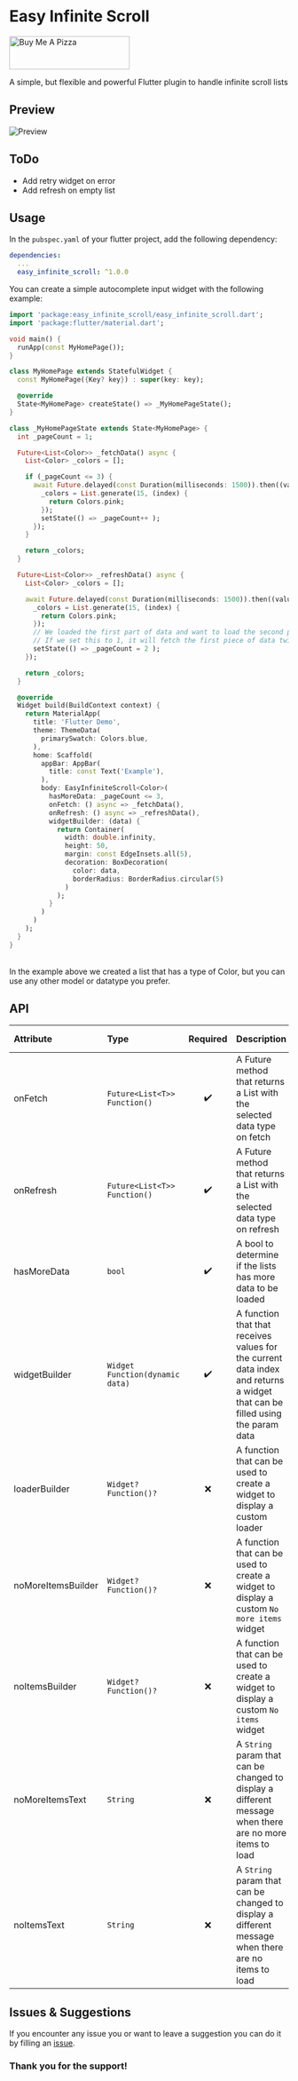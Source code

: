 # Easy Infinite Scroll

<a href="https://www.buymeacoffee.com/4inka" target="_blank"><img src="https://cdn.buymeacoffee.com/buttons/v2/default-violet.png" alt="Buy Me A Pizza" style="height: 60px !important; width: 217px !important;" ></a>


A simple, but flexible and powerful Flutter plugin to handle infinite scroll lists

## Preview
![Preview](https://raw.githubusercontent.com/4inka/flutter_easy_infinite_scroll/main/preview/preview.gif)

## ToDo
* Add retry widget on error 
* Add refresh on empty list

## Usage

In the `pubspec.yaml` of your flutter project, add the following dependency:

``` yaml
dependencies:
  ...
  easy_infinite_scroll: ^1.0.0
```

You can create a simple autocomplete input widget with the following example:

``` dart
import 'package:easy_infinite_scroll/easy_infinite_scroll.dart';
import 'package:flutter/material.dart';

void main() {
  runApp(const MyHomePage());
}

class MyHomePage extends StatefulWidget {
  const MyHomePage({Key? key}) : super(key: key);

  @override
  State<MyHomePage> createState() => _MyHomePageState();
}

class _MyHomePageState extends State<MyHomePage> {
  int _pageCount = 1;

  Future<List<Color>> _fetchData() async {
    List<Color> _colors = [];

    if (_pageCount <= 3) {
      await Future.delayed(const Duration(milliseconds: 1500)).then((value) {
        _colors = List.generate(15, (index) {
          return Colors.pink;
        });
        setState(() => _pageCount++ );
      });
    }

    return _colors;
  }

  Future<List<Color>> _refreshData() async {
    List<Color> _colors = [];

    await Future.delayed(const Duration(milliseconds: 1500)).then((value) {
      _colors = List.generate(15, (index) {
        return Colors.pink;
      });
      // We loaded the first part of data and want to load the second part on next fetch
      // If we set this to 1, it will fetch the first piece of data twice
      setState(() => _pageCount = 2 );
    });

    return _colors;
  }

  @override
  Widget build(BuildContext context) {
    return MaterialApp(
      title: 'Flutter Demo',
      theme: ThemeData(
        primarySwatch: Colors.blue,
      ),
      home: Scaffold(
        appBar: AppBar(
          title: const Text('Example'),
        ),
        body: EasyInfiniteScroll<Color>(
          hasMoreData: _pageCount <= 3,
          onFetch: () async => _fetchData(),
          onRefresh: () async => _refreshData(),
          widgetBuilder: (data) {
            return Container(
              width: double.infinity,
              height: 50,
              margin: const EdgeInsets.all(5),
              decoration: BoxDecoration(
                color: data,
                borderRadius: BorderRadius.circular(5)
              )
            );
          }
        )
      )
    );
  }
}
```
<br/>
In the example above we created a list that has a type of Color, but you can use any other model or datatype you prefer.
<br/>

## API
| Attribute | Type | Required | Description | Default value |
|:---|:---|:---:|:---|:---|
| onFetch | `Future<List<T>> Function()` | :heavy_check_mark: | A Future method that returns a List with the selected data type on fetch |  |
| onRefresh | `Future<List<T>> Function()` | :heavy_check_mark: | A Future method that returns a List with the selected data type on refresh |  |
| hasMoreData | `bool` | :heavy_check_mark: | A bool to determine if the lists has more data to be loaded |  |
| widgetBuilder | `Widget Function(dynamic data)` | :heavy_check_mark: | A function that that receives values for the current data index and returns a widget that can be filled using the param data |  |
| loaderBuilder | `Widget? Function()?` | :x: | A function that can be used to create a widget to display a custom loader |  |
| noMoreItemsBuilder | `Widget? Function()?` | :x: | A function that can be used to create a widget to display a custom `No more items` widget |  |
| noItemsBuilder | `Widget? Function()?` | :x: | A function that can be used to create a widget to display a custom `No items` widget |  |
| noMoreItemsText | `String` | :x: | A `String` param that can be changed to display a different message when there are no more items to load | No more items |
| noItemsText | `String` | :x: | A `String` param that can be changed to display a different message when there are no items to load | No items |

## Issues & Suggestions
If you encounter any issue you or want to leave a suggestion you can do it by filling an [issue](https://github.com/4inka/flutter_easy_infinite_scroll/issues).

### Thank you for the support!